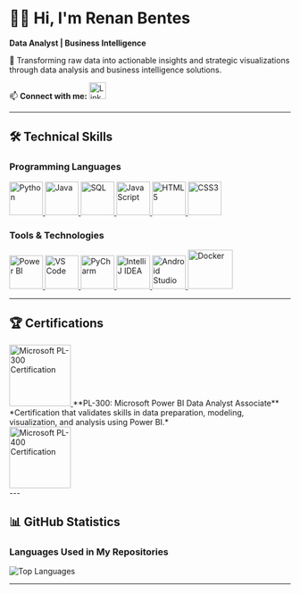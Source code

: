# 👋🏽 Hi, I'm Renan Bentes

**Data Analyst | Business Intelligence**

🔭 Transforming raw data into actionable insights and strategic visualizations through data analysis and business intelligence solutions.

📫 **Connect with me:**
<a href="https://www.linkedin.com/in/renan-bentes731/" target="_blank" rel="noreferrer">
  <img title="LinkedIn Profile" src="https://cdn.jsdelivr.net/gh/devicons/devicon/icons/linkedin/linkedin-original.svg" width="30" height="30" alt="LinkedIn">
</a>

---

## 🛠️ Technical Skills

### Programming Languages
<p align="left">

  <a href="https://www.python.org" target="_blank" rel="noreferrer">
    <img title="Python" src="https://cdn.jsdelivr.net/gh/devicons/devicon/icons/python/python-original.svg" width="60" height="60" alt="Python"/>
  </a>
  
  <a href="https://dev.java/" target="_blank" rel="noreferrer">
    <img title="Java" src="https://cdn.jsdelivr.net/gh/devicons/devicon/icons/java/java-original.svg" width="60" height="60" alt="Java"/>
  </a>
  
  <a href="https://www.oracle.com/br/database/technologies/appdev/sql.html" target="_blank" rel="noreferrer">
  <img title="SQL" src="https://code.benco.io/icon-collection/azure-docs/sql-database.svg" width="60" height="60" alt="SQL"/>
  </a>
  
  <a href="https://www.javascript.com/" target="_blank" rel="noreferrer">
    <img title="JavaScript" src="https://cdn.jsdelivr.net/gh/devicons/devicon/icons/javascript/javascript-original.svg" width="60" height="60" alt="JavaScript"/>
  </a>

  <a href="https://html.spec.whatwg.org/" target="_blank" rel="noreferrer">
    <img title="HTML5" src="https://cdn.jsdelivr.net/gh/devicons/devicon/icons/html5/html5-original.svg" width="60" height="60" alt="HTML5"/>
  </a>
  
  <a href="https://www.w3.org/Style/CSS/Overview.en.html" target="_blank" rel="noreferrer">
    <img title="CSS3" src="https://cdn.jsdelivr.net/gh/devicons/devicon/icons/css3/css3-original.svg" width="60" height="60" alt="CSS3"/>
  </a>
</p>

### Tools & Technologies
<p align="left">
  <a href="https://powerbi.microsoft.com/pt-br/" target="_blank" rel="noreferrer">
    <img title="Power BI" src="https://cdn-dynmedia-1.microsoft.com/is/image/microsoftcorp/PowerBI_17x17?resMode=sharp2&op_usm=1.5,0.65,15,0&wid=96&hei=96&qlt=100&fmt=png-alpha&fit=constrain" width="60" height="60" alt="Power BI"/>
  </a>
  
  <a href="https://code.visualstudio.com/" target="_blank" rel="noreferrer">
    <img title="VS Code" src="https://cdn.jsdelivr.net/gh/devicons/devicon/icons/vscode/vscode-original.svg" width="60" height="60" alt="VS Code"/>
  </a>
  
  <a href="https://www.jetbrains.com/pycharm/" target="_blank" rel="noreferrer">
    <img title="PyCharm" src="https://cdn.jsdelivr.net/gh/devicons/devicon/icons/pycharm/pycharm-original.svg" width="60" height="60" alt="PyCharm"/>
  </a>
  
  <a href="https://www.jetbrains.com/idea/" target="_blank" rel="noreferrer">
    <img title="IntelliJ IDEA" src="https://upload.wikimedia.org/wikipedia/commons/9/9c/IntelliJ_IDEA_Icon.svg" width="60" height="60" alt="IntelliJ IDEA"/>
  </a>

  <a href="https://developer.android.com/studio" target="_blank" rel="noreferrer">
  <img title="Android Studio" src="https://cdn.jsdelivr.net/gh/devicons/devicon/icons/androidstudio/androidstudio-original.svg" width="60" height="60" alt="Android Studio"/>
    
  <a href="https://www.docker.com/" target="_blank" rel="noreferrer">
    <img title="Docker" src="https://cdn.jsdelivr.net/gh/devicons/devicon/icons/docker/docker-original.svg" width="80" height="70" alt="Docker"/>
  </a>
  

  </a>
</p>

---

## 🏆 Certifications

<div align="left">
  <a href="https://learn.microsoft.com/api/credentials/share/pt-br/RenanBentesdeOliveira-8235/770D811EDB5C9FE0?sharingId" target="_blank" rel="noreferrer">
    <img title="Microsoft Certification: PL-300" src="https://img-c.udemycdn.com/open-badges/v2/badge-class/1187084601/image8785156127069470121.png" width="110" height="110" alt="Microsoft PL-300 Certification"/>
  </a>
**PL-300: Microsoft Power BI Data Analyst Associate**  
*Certification that validates skills in data preparation, modeling, visualization, and analysis using Power BI.*
</div>


<div >
            <a href="https://learn.microsoft.com/api/credentials/share/pt-br/RenanBentesdeOliveira-8235/CB2A237D718C208B?sharingId"
               target="_blank" rel="noreferrer" title="Microsoft Certification: PL-400">
                <img src="https://img-c.udemycdn.com/open-badges/v2/badge-class/1744121751/power-platform-developer-600x600694638415766104464.png" width="110" height="110"alt="Microsoft PL-400 Certification" />
            </a>
</div>
---

## 📊 GitHub Statistics

### Languages Used in My Repositories
![Top Languages](https://github-readme-stats.vercel.app/api/top-langs/?username=RenanBentes&layout=compact&theme=dracula&hide_border=true)

---
